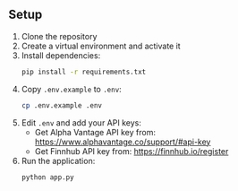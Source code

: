## Setup

1. Clone the repository
2. Create a virtual environment and activate it
3. Install dependencies:
   ```bash
   pip install -r requirements.txt
   ```
4. Copy `.env.example` to `.env`:
   ```bash
   cp .env.example .env
   ```
5. Edit `.env` and add your API keys:
   - Get Alpha Vantage API key from: https://www.alphavantage.co/support/#api-key
   - Get Finnhub API key from: https://finnhub.io/register
6. Run the application:
   ```bash
   python app.py
   ``` 